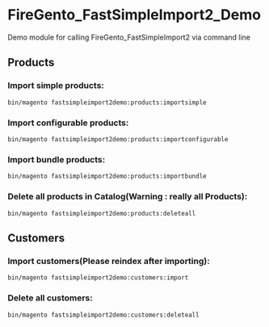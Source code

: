 # FireGento_FastSimpleImport2_Demo
Demo module for calling FireGento_FastSimpleImport2 via command line

## Products

### Import simple products:
`bin/magento fastsimpleimport2demo:products:importsimple`

### Import configurable products:
`bin/magento fastsimpleimport2demo:products:importconfigurable`

### Import bundle products:
`bin/magento fastsimpleimport2demo:products:importbundle`

### Delete all products in Catalog(Warning : really all Products):
`bin/magento fastsimpleimport2demo:products:deleteall`


## Customers

### Import customers(Please reindex after importing):
`bin/magento fastsimpleimport2demo:customers:import`

### Delete all customers:
`bin/magento fastsimpleimport2demo:customers:deleteall`

